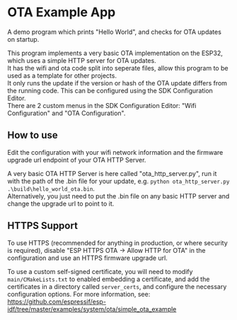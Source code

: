 # OTA Example App

A demo program which prints "Hello World", and checks for OTA updates on startup.  

This program implements a very basic OTA implementation on the ESP32, which uses a simple HTTP server for OTA updates.  
It has the wifi and ota code split into seperate files, allow this program to be used as a template for other projects.  
It only runs the update if the version or hash of the OTA update differs from the running code. This can be configured using the SDK Configuration Editor.  
There are 2 custom menus in the SDK Configuration Editor: "Wifi Configuration" and "OTA Configuration".  

## How to use

Edit the configuration with your wifi network information and the firmware upgrade url endpoint of your OTA HTTP Server.  

A very basic OTA HTTP Server is here called "ota_http_server.py", run it with the path of the .bin file for your update, e.g. `python ota_http_server.py .\build\hello_world_ota.bin`.  
Alternatively, you just need to put the .bin file on any basic HTTP server and change the upgrade url to point to it.  

## HTTPS Support

To use HTTPS (recommended for anything in production, or where security is required), disable "ESP HTTPS OTA -> Allow HTTP for OTA" in the configuration and use an HTTPS firmware upgrade url.

To use a custom self-signed certificate, you will need to modify `main/CMakeLists.txt` to enabled embedding a certificate, and add the certificates in a directory called `server_certs`, and configure the necessary configuration options. For more information, see: https://github.com/espressif/esp-idf/tree/master/examples/system/ota/simple_ota_example  




